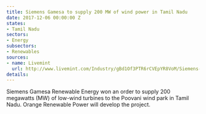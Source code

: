 ```yaml
---
title: Siemens Gamesa to supply 200 MW of wind power in Tamil Nadu
date: 2017-12-06 00:00:00 Z
states:
- Tamil Nadu
sectors:
- Energy
subsectors:
- Renewables
sources:
- name: Livemint
  url: http://www.livemint.com/Industry/gBd1Of3PTR6rCVEpYR8VoM/Siemens-Gamesa-gets-200MW-order-for-Tamil-Nadu-wind-park.html
details: 
---
```


Siemens Gamesa Renewable Energy won an order to supply 200 megawatts (MW) of low-wind turbines to the Poovani wind park in Tamil Nadu. Orange Renewable Power will develop the project. 
